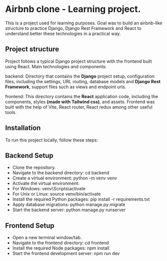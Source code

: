# Airbnb clone - Learning project.

This is a project used for learning purposes. Goal was to build an airbnb-like structure to practice Django, Django Rest Framework and React to understand better these technologies in a practical way.

## Project structure

Project follows a typical Django project structure with the frontend built using React. Main technologies and components:

backend: Directory that contains the **Django** project setup, configuration files, including the settings, URL routing, database models and **Django Rest Framework**, support files such as views and endpoint urls.

frontend: This directory contains the **React** application code, including the components, styles **(made with Tailwind css)**, and assets. Frontend was built with the help of Vite, React router, React redux among other useful tools.

## Installation
To run this project locally, follow these steps:

## Backend Setup
- Clone the repository.
- Navigate to the backend directory: cd backend
- Create a virtual environment: python -m venv venv
- Activate the virtual environment:
- For Windows: venv\Scripts\activate
- For Unix or Linux: source venv/bin/activate
- Install the required Python packages: pip install -r requirements.txt
- Apply database migrations: python manage.py migrate
- Start the backend server: python manage.py runserver

## Frontend Setup
- Open a new terminal window/tab.
- Navigate to the frontend directory: cd frontend
- Install the required Node packages: npm install
- Start the frontend development server: npm run dev

